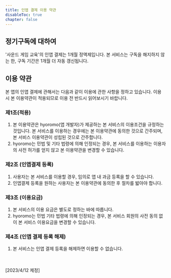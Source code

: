 ```yaml
---
title: 인앱 결제 이용 약관
disableToc: true
chapter: false
---
```


## 정기구독에 대하여

'사운드 게임 교육'의 인앱 결제는 1개월 정액제입니다.
본 서비스는 구독을 해지하지 않는 한, 구독 기간은 1개월 더 자동 갱신됩니다.

## 이용 약관

본 앱의 인앱 결제에 관해서는 다음과 같이 이용에 관한 사항을 정하고 있습니다.
이용 시 본 이용약관이 적용되므로 이용 전 반드시 읽어보시기 바랍니다.

### 제1조(적용)

1. 본 이용약관은 hyoromo(앱 개발자)가 제공하는 본 서비스의 이용조건을 규정하는 것입니다. 본 서비스를 이용하는 경우에는 본 이용약관에 동의한 것으로 간주되며, 본 서비스 이용약관이 성립된 것으로 간주합니다.
2. hyoromo는 민법 및 기타 법령에 의해 인정되는 경우, 본 서비스를 이용하는 이용자의 사전 허가를 얻지 않고 본 이용약관을 변경할 수 있습니다.

### 제2조 (인앱결제 등록)

1. 사용자는 본 서비스를 이용할 경우, 임의로 앱 내 과금 등록을 할 수 있습니다.
2. 인앱결제 등록을 원하는 사용자는 본 이용약관에 동의한 후 절차를 밟아야 합니다.

### 제3조 (이용요금)

1. 본 서비스의 이용 요금은 별도로 정하는 바에 따릅니다.
2. hyoromo는 민법 기타 법령에 의해 인정되는 경우, 본 서비스 회원의 사전 동의 없이 본 서비스 이용요금을 변경할 수 있습니다.

### 제4조 (인앱 결제 등록 해제)

1. 본 서비스는 인앱 결제 등록을 해제하면 이용할 수 없습니다.


<br><br>
[2023/4/12 제정]